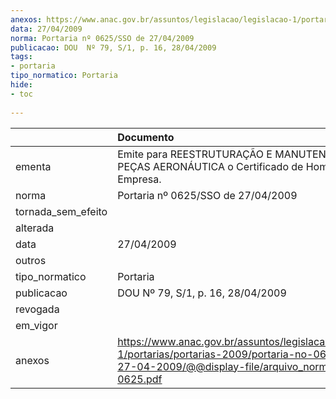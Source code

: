 ```yaml
---
anexos: https://www.anac.gov.br/assuntos/legislacao/legislacao-1/portarias/portarias-2009/portaria-no-0625-sso-de-27-04-2009/@@display-file/arquivo_norma/PA2009-0625.pdf
data: 27/04/2009
norma: Portaria nº 0625/SSO de 27/04/2009
publicacao: DOU  Nº 79, S/1, p. 16, 28/04/2009
tags:
- portaria
tipo_normatico: Portaria
hide: 
- toc 
 
---
```


|                    | Documento                                                                                                                                                         |
|:-------------------|:------------------------------------------------------------------------------------------------------------------------------------------------------------------|
| ementa             | Emite para REESTRUTURAÇÃO E MANUTENÇÃO DE PEÇAS AERONÁUTICA o Certificado de Homologação de Empresa.                                                              |
| norma              | Portaria nº 0625/SSO de 27/04/2009                                                                                                                                |
| tornada_sem_efeito |                                                                                                                                                                   |
| alterada           |                                                                                                                                                                   |
| data               | 27/04/2009                                                                                                                                                        |
| outros             |                                                                                                                                                                   |
| tipo_normatico     | Portaria                                                                                                                                                          |
| publicacao         | DOU  Nº 79, S/1, p. 16, 28/04/2009                                                                                                                                |
| revogada           |                                                                                                                                                                   |
| em_vigor           |                                                                                                                                                                   |
| anexos             | https://www.anac.gov.br/assuntos/legislacao/legislacao-1/portarias/portarias-2009/portaria-no-0625-sso-de-27-04-2009/@@display-file/arquivo_norma/PA2009-0625.pdf |